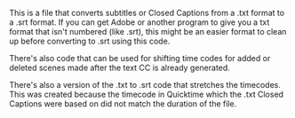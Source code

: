 This is a file that converts subtitles or Closed Captions from a .txt format to a .srt format. If you can get Adobe or another program to give you a txt format that isn't numbered (like .srt), this might be an easier format to clean up before converting to .srt using this code.

There's also code that can be used for shifting time codes for added or deleted scenes made after the text CC is already generated.

There's also a version of the .txt to .srt code that stretches the timecodes. This was created because the timecode in Quicktime which the .txt Closed Captions were based on did not match the duration of the file.